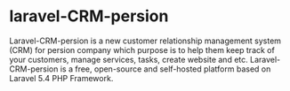 # laravel-CRM-persion
Laravel-CRM-persion is a new customer relationship management system (CRM) for persion company which purpose is to help them keep track of your customers, manage services, tasks, create website and etc. Laravel-CRM-persion is a free, open-source and self-hosted platform based on Laravel 5.4 PHP Framework. 
